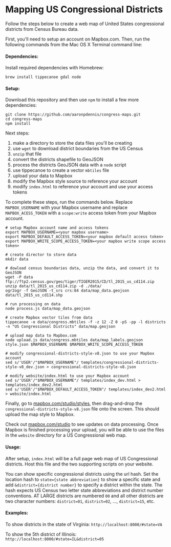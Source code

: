 # Mapping US Congressional Districts

Follow the steps below to create a web map of United States congressional districts from Census Bureau data.

First, you'll need to setup an account on Mapbox.com. Then, run the following commands from the Mac OS X Terminal command line:

#### Dependencies:

Install required dependencies with Homebrew:

```
brew install tippecanoe gdal node
```

#### Setup:

Download this repository and then use `npm` to install a few more dependencies:

```
git clone https://github.com/aaronpdennis/congress-maps.git
cd congress-maps
npm install
```

Next steps:

1. make a directory to store the data files you'll be creating
2. use `wget` to download district boundaries from the US Census
3. `unzip` that file
4. convert the districts shapefile to GeoJSON
5. process the districts GeoJSON data with a `node` script
6. use tippecanoe to create a vector `mbtiles` file
7. upload your data to Mapbox
8. modify the Mapbox style source to reference your account
9. modify `index.html` to reference your account and use your access tokens

To complete these steps, run the commands below. Replace `MAPBOX_USERNAME` with your Mapbox username and replace `MAPBOX_ACESS_TOKEN` with a `scope:write` access token from your Mapbox account.

```
# setup Mapbox account name and access tokens
export MAPBOX_USERNAME=<your mapbox username>
export MAPBOX_DEFAULT_ACCESS_TOKEN=<your mapbox default access token>
export MAPBOX_WRITE_SCOPE_ACCESS_TOKEN=<your mapbox write scope access token>

# create director to store data
mkdir data

# dowload census boundaries data, unzip the data, and convert it to GeoJSON
wget -P data ftp://ftp2.census.gov/geo/tiger/TIGER2015/CD/tl_2015_us_cd114.zip
unzip data/tl_2015_us_cd114.zip -d ./data/
ogr2ogr -f GeoJSON -t_srs crs:84 data/map_data.geojson data/tl_2015_us_cd114.shp

# run processing on data
node process.js data/map_data.geojson

# create Mapbox vector tiles from data
tippecanoe -o data/congress.mbtiles -f -z 12 -Z 0 -pS -pp -l districts -n "US Congressional Districts" data/map.geojson

# upload map data to Mapbox.com
node upload.js data/congress.mbtiles data/map_labels.geojson style.json $MAPBOX_USERNAME $MAPBOX_WRITE_SCOPE_ACCESS_TOKEN

# modify congressional-districts-style-v8.json to use your Mapbox account
sed s/'USER'/"$MAPBOX_USERNAME"/ templates/congressional-districts-style-v8_dev.json > congressional-districts-style-v8.json

# modify website/index.html to use your Mapbox account
sed s/'USER'/"$MAPBOX_USERNAME"/ templates/index_dev.html > templates/index_dev2.html
sed s/'USER'/"$MAPBOX_DEFAULT_ACCESS_TOKEN"/ templates/index_dev2.html > website/index.html
```

Finally, go to [mapbox.com/studio/styles](https://www.mapbox.com/styles), then drag-and-drop the `congressional-districts-style-v8.json` file onto the screen. This should upload the map style to Mapbox.

Check out [mapbox.com/studio](https://www.mapbox.com/studio) to see updates on data processing. Once Mapbox is finished processing your upload, you will be able to use the files in the `website` directory for a US Congressional web map.

#### Usage:

After setup, `index.html` will be a full page web map of US Congressional districts. Host this file and the two supporting scripts on your website.

You can show specific congressional districts using the url hash. Set the location hash to `state={state abbreviation}` to show a specific state and add `&district={district number}` to specify a district within the state. The hash expects US Census two letter state abbreviations and district number conventions. AT LARGE districts are numbered `00` and all other districts are two character numbers: `district=01`, `district=02`, ..., `district=15`, etc.

#### Examples:

To show districts in the state of Virginia: `http://localhost:8000/#state=VA`

To show the 5th district of Illinois: `http://localhost:8000/#state=IL&district=05`
